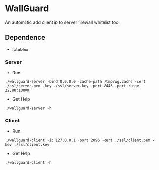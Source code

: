 # WallGuard
An automatic add client ip to server firewall whitelist tool

## Dependence
 - iptables


### Server
- Run
```shell
./wallguard-server -bind 0.0.0.0 -cache-path /tmp/wg.cache -cert ./ssl/server.pem -key ./ssl/server.key -port 8443 -port-range 22,80:10000
```
- Get Help
```
./wallguard-server -h
```

### Client
- Run
```
./wallguard-client -ip 127.0.0.1 -port 2096 -cert ./ssl/client.pem -key ./ssl/client.key
```

- Get Help
```
./wallguard-client -h
```
